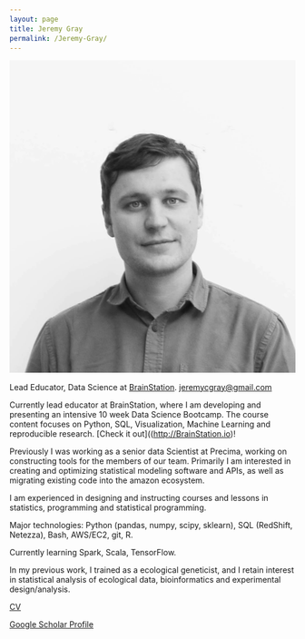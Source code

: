 ```yaml
---
layout: page
title: Jeremy Gray
permalink: /Jeremy-Gray/
---
```


![](/assets/jeremy.jpg)

Lead Educator, Data Science at [BrainStation](http://BrainStation.io).
<jeremycgray@gmail.com>

Currently lead educator at BrainStation, where I am developing and presenting an intensive 10 week Data Science Bootcamp.
The course content focuses on Python, SQL, Visualization, Machine Learning and reproducible research. [Check it out]((http://BrainStation.io)!

Previously I was working as a senior data Scientist at Precima, working on constructing tools
for the members of our team. Primarily I am interested in creating and optimizing
statistical modeling software and APIs, as well as migrating existing code into the
 amazon ecosystem.

I am experienced in designing and instructing courses and lessons in statistics, programming
and statistical programming.

Major technologies: Python (pandas, numpy, scipy, sklearn), SQL (RedShift, Netezza), Bash, AWS/EC2, git, R.


Currently learning Spark, Scala, TensorFlow.

In my previous work, I trained as a ecological geneticist, and I retain interest in
statistical analysis of ecological data, bioinformatics and experimental design/analysis.

[CV](/assets/cv.pdf)

[Google Scholar Profile](https://scholar.google.ca/citations?user=hPbAGKIAAAAJ&hl=en)

